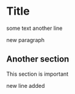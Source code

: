 # Title

some text
another line

new paragraph

## Another section

This section is important

new line added